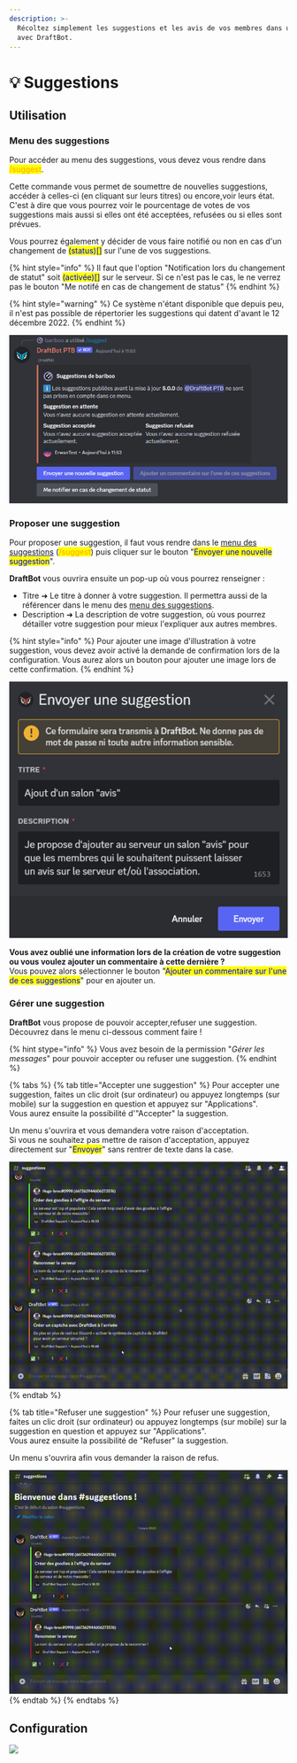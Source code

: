 ```yaml
---
description: >-
  Récoltez simplement les suggestions et les avis de vos membres dans un salon
  avec DraftBot.
---
```


# 💡 Suggestions

## Utilisation

### Menu des suggestions

Pour accéder au menu des suggestions, vous devez vous rendre dans <mark style="color:orange;">/suggest</mark>.

Cette commande vous permet de soumettre de nouvelles suggestions, accéder à celles-ci (en cliquant sur leurs titres) ou encore,voir leurs état. C'est à dire que vous pourrez voir le pourcentage de votes de vos suggestions mais aussi si elles ont été acceptées, refusées ou si elles sont prévues.

Vous pourrez également y décider de vous faire notifié ou non en cas d'un changement de <mark style="color:blue;">(status)[]</mark> sur l'une de vos suggestions.

{% hint style="info" %}
Il faut que l'option "Notification lors du changement de statut" soit <mark style="color:blue;">(activée)[]</mark> sur le serveur. Si ce n'est pas le cas, le ne verrez pas le bouton "Me notifé en cas de changement de status"
{% endhint %}

{% hint style="warning" %}
Ce système n'étant disponible que depuis peu, il n'est pas possible de répertorier les suggestions qui datent d'avant le 12 décembre 2022.
{% endhint %}

![Menu des suggestions](../.gitbook/assets/suggestions/suggest_menu.png)

### Proposer une suggestion

Pour proposer une suggestion, il faut vous rendre dans le [menu des suggestions](suggestions.md#menu-des-suggestions) (<mark style="color:orange;">/suggest</mark>) puis cliquer sur le bouton "<mark style="color:blue;">Envoyer une nouvelle suggestion</mark>".

**DraftBot** vous ouvrira ensuite un pop-up où vous pourrez renseigner :
* Titre ➜ Le titre à donner à votre suggestion. Il permettra aussi de la référencer dans le menu des [menu des suggestions](suggestions.md#menu-des-suggestions).
* Description ➜ La description de votre suggestion, où vous pourrez détailler votre suggestion pour mieux l'expliquer aux autres membres.

{% hint style="info" %}
Pour ajouter une image d'illustration à votre suggestion, vous devez avoir activé la demande de confirmation lors de la configuration.
Vous aurez alors un bouton pour ajouter une image lors de cette confirmation.
{% endhint %}

![Menu de création d'une suggestion](../.gitbook/assets/suggestions/create_suggestion.png)

**Vous avez oublié une information lors de la création de votre suggestion ou vous voulez ajouter un commentaire à cette dernière ?**\
Vous pouvez alors sélectionner le bouton "<mark style="color:blue;">Ajouter un commentaire sur l'une de ces suggestions</mark>" pour en ajouter un.


### Gérer une suggestion

**DraftBot** vous propose de pouvoir accepter,refuser une suggestion.\
Découvrez dans le menu ci-dessous comment faire !

{% hint stype="info" %}
Vous avez besoin de la permission "*Gérer les messages*" pour pouvoir accepter ou refuser une suggestion.
{% endhint %}

{% tabs %}
{% tab title="Accepter une suggestion" %}
Pour accepter une suggestion, faites un clic droit (sur ordinateur) ou appuyez longtemps (sur mobile) sur la suggestion en question et appuyez sur "Applications".\
Vous aurez ensuite la possibilité d'"Accepter" la suggestion.

Un menu s'ouvrira et vous demandera votre raison d'acceptation.\
Si vous ne souhaitez pas mettre de raison d'acceptation, appuyez directement sur "<mark style="color:blue;">Envoyer</mark>" sans rentrer de texte dans la case.

![Accepter une suggestion](../.gitbook/assets/suggestions/suggest_accept.gif)
{% endtab %}

{% tab title="Refuser une suggestion" %}
Pour refuser une suggestion, faites un clic droit (sur ordinateur) ou appuyez longtemps (sur mobile) sur la suggestion en question et appuyez sur "Applications".\
Vous aurez ensuite la possibilité de "Refuser" la suggestion.

Un menu s'ouvrira afin vous demander la raison de refus.

![Refuser une suggestion](../.gitbook/assets/suggestions/suggest_refuse.gif)
{% endtab %}
{% endtabs %}

## Configuration



![](<../../.gitbook/assets/suggestions/view.png>)